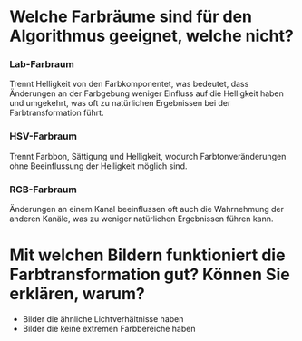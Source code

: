 # Welche Farbräume sind für den Algorithmus geeignet, welche nicht?

### Lab-Farbraum
Trennt Helligkeit von den Farbkomponentet, was bedeutet, dass Änderungen an der Farbgebung weniger Einfluss auf die Helligkeit haben und umgekehrt, was oft zu natürlichen Ergebnissen bei der Farbtransformation führt. 

### HSV-Farbraum
Trennt Farbbon, Sättigung und Helligkeit, wodurch Farbtonveränderungen ohne Beeinflussung der Helligkeit möglich sind.

### RGB-Farbraum
Änderungen an einem Kanal beeinflussen oft auch die Wahrnehmung der anderen Kanäle, was zu weniger natürlichen Ergebnissen führen kann.

# Mit welchen Bildern funktioniert die Farbtransformation gut? Können Sie erklären, warum?

- Bilder die ähnliche Lichtverhältnisse haben
- Bilder die keine extremen Farbbereiche haben